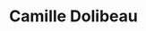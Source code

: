 ---
category: residents
layout: post
title: Camille Dolibeau 
profession: violin maker
website: www.camilledolibeau.com
image:
- /images/residents/camilledolibeau_01.png
- /images/residents/camilledolibeau_02.png
- /images/residents/camilledolibeau_03.png
- /images/residents/camilledolibeau_04.png

---